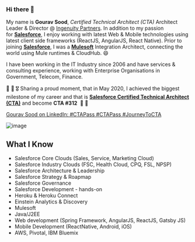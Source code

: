 ### Hi there 👋

<!--
**gouravsood/gouravsood** is a ✨ _special_ ✨ repository because its `README.md` (this file) appears on your GitHub profile.

Here are some ideas to get you started:

- 🔭 I’m currently working on ...
- 🌱 I’m currently learning ...
- 👯 I’m looking to collaborate on ...
- 🤔 I’m looking for help with ...
- 💬 Ask me about ...
- 📫 How to reach me: ...
- 😄 Pronouns: ...
- ⚡ Fun fact: ...
-->


My name is **Gourav Sood**, *Certified Technical Architect (CTA)* Architect Leader & Director @ [Ingenuity Partners](https://www.linkedin.com/company/ingenuit-partners-pty-ltd/). In addition to my passion for **[Salesforce](https://www.salesforce.com/)**, I enjoy working with latest Web & Mobile technologies using latest client side frameworks (ReactJS, AngularJS, React Native). Prior to joining **[Salesforce](https://www.salesforce.com/)**, I was a **[Mulesoft](https://www.mulesoft.com/)** Integration Architect, connecting the world using Mule runtimes & CloudHub. 😄

I have been working in the IT Industry since 2006 and have services & consulting experience, working with Enterprise Organisations in Government, Telecom, Finance.

📢 📢 🎖️ Sharing a proud moment, that in May 2020, I achieved the biggest milestone of my career and that is **[Salesforce Certified Technical Architect (CTA)](https://www.linkedin.com/feed/update/urn:li:activity:6669458750488883200/)** and become **CTA #312**  🎷 🎷

[Gourav Sood on LinkedIn: #CTAPass #CTAPass #JourneyToCTA ](https://www.linkedin.com/feed/update/urn:li:activity:6669458750488883200/)

![image](https://user-images.githubusercontent.com/4436378/178204643-b293f71a-f48b-4440-be2c-79c2c6731366.png)


## **What I Know**

- Salesforce Core Clouds (Sales, Service, Marketing Cloud)
- Salesforce Industry Clouds (FSC, Health Cloud, CPQ, FSL, NPSP)
- Salesforce Architecture & Leadership
- Salesforce Strategy & Roapmap
- Salesforce Governance
- Salesforce Development - hands-on
- Heroku & Heroku Connect
- Einstein Analytics & Discovery
- Mulesoft
- Java/J2EE
- Web development (Spring Framework, AngularJS, ReactJS, Gatsby JS)
- Mobile Development (ReactNative, Android, iOS)
- AWS, Pivotal, IBM Bluemix
